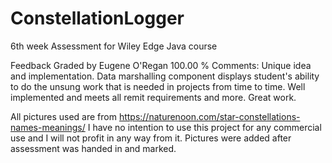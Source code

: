# ConstellationLogger
6th week Assessment for Wiley Edge Java course








Feedback
Graded by Eugene O'Regan
100.00 %
Comments: Unique idea and implementation. Data marshalling component displays student's ability to do the unsung work that is needed in projects from time to time. Well implemented and meets all remit requirements and more. Great work.

All pictures used are from https://naturenoon.com/star-constellations-names-meanings/
I have no intention to use this project for any commercial use and I will not profit in any way from it. Pictures were added after assessment was handed in and marked. 
